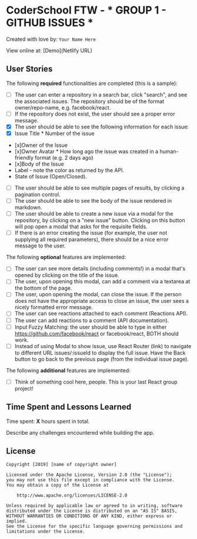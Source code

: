 # CoderSchool FTW - * GROUP 1 - GITHUB ISSUES *

Created with love by: `Your Name Here`
  
View online at: [Demo](Netlify URL)
  


## User Stories

The following **required** functionalities are completed (this is a sample):

* [ ] The user can enter a repository in a search bar, click "search", and see the associated issues. The repository should be of the format owner/repo-name, e.g. facebook/react.
* [ ] If the repository does not exist, the user should see a proper error message.
* [x] The user should be able to see the following information for each issue:
* [x] Issue Title * Number of the issue
* [x]Owner of the Issue
* [x]Owner Avatar * How long ago the issue was created in a human-friendly format (e.g. 2 days ago)
* [x]Body of the Issue
* Label - note the color as returned by the API.
* State of Issue (Open/Closed).
* [ ] The user should be able to see multiple pages of results, by clicking a pagination control.
* [ ] The user should be able to see the body of the issue rendered in markdown.
* [ ] The user should be able to create a new issue via a modal for the repository, by clicking on a "new issue" button. Clicking on this button will pop open a modal that asks for the requisite fields.
* [ ] If there is an error creating the issue (for example, the user not supplying all required parameters), there should be a nice error message to the user.

The following **optional** features are implemented:

* [ ] The user can see more details (including comments!) in a modal that's opened by clicking on the title of the issue.
* [ ] The user, upon opening this modal, can add a comment via a textarea at the bottom of the page.
* [ ] The user, upon opening the modal, can close the issue. If the person does not have the appropriate access to close an issue, the user sees a nicely formatted error message.
* [ ] The user can see reactions attached to each comment (Reactions API).
* [ ] The user can add reactions to a comment (API documentation).
* [ ] Input Fuzzy Matching: the user should be able to type in either https://github.com/facebook/react or facebook/react, BOTH should work.
* [ ] Instead of using Modal to show issue, use React Router (link) to navigate to different URL issues/:issueId to display the full issue. Have the Back button to go back to the previous page (from the individual issue page).

The following **additional** features are implemented:

* [ ] Think of something cool here, people. This is your last React group project!

## Time Spent and Lessons Learned

Time spent: **X** hours spent in total.

Describe any challenges encountered while building the app.

## License

    Copyright [2019] [name of copyright owner]

    Licensed under the Apache License, Version 2.0 (the "License");
    you may not use this file except in compliance with the License.
    You may obtain a copy of the License at

        http://www.apache.org/licenses/LICENSE-2.0

    Unless required by applicable law or agreed to in writing, software
    distributed under the License is distributed on an "AS IS" BASIS,
    WITHOUT WARRANTIES OR CONDITIONS OF ANY KIND, either express or implied.
    See the License for the specific language governing permissions and
    limitations under the License.